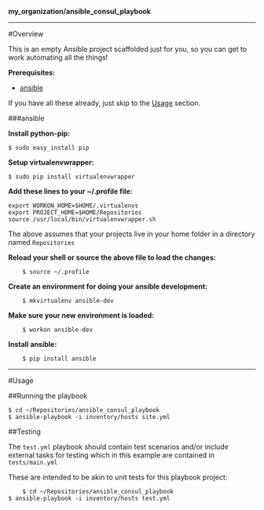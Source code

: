 **my_organization/ansible_consul_playbook**

---
#Overview

This is an empty Ansible project scaffolded just for you, so you can get to work automating all the things!

**Prerequisites:**
* [ansible](#ansible)

If you have all these already, just skip to the [Usage](#usage) section.

###ansible

**Install python-pip:**

    $ sudo easy_install pip

**Setup virtualenvwrapper:**

    $ sudo pip install virtualenvwrapper

**Add these lines to your ~/.profile file:**

    export WORKON_HOME=$HOME/.virtualenvs
    export PROJECT_HOME=$HOME/Repositories
    source /usr/local/bin/virtualenvwrapper.sh

The above assumes that your projects live in your home folder in a directory named `Repositories`

**Reload your shell or source the above file to load the changes:**

        $ source ~/.profile

**Create an environment for doing your ansible development:**

        $ mkvirtualenv ansible-dev

**Make sure your new environment is loaded:**

        $ workon ansible-dev

**Install ansible:**

        $ pip install ansible

---

#Usage

##Running the playbook

	$ cd ~/Repositories/ansible_consul_playbook
	$ ansible-playbook -i inventory/hosts site.yml
	
##Testing

The `test.yml` playbook should contain test scenarios and/or include external tasks for testing which in this example are contained in `tests/main.yml`

These are intended to be akin to unit tests for this playbook project:

        $ cd ~/Repositories/ansible_consul_playbook
	$ ansible-playbook -i inventory/hosts test.yml
